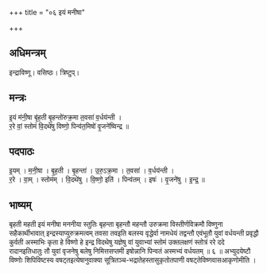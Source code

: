 +++
title = "०६ इयं मनीषा"

+++
## अधिमन्त्रम्
इन्द्राविष्णू। वसिष्ठः। त्रिष्टुप्।

## मन्त्रः
इ॒यं म॑नी॒षा बृ॑ह॒ती बृ॒हन्तो॑रुक्र॒मा त॒वसा॑ व॒र्धय॑न्ती ।  
र॒रे वां॒ स्तोमं॑ वि॒दथे॑षु विष्णो॒ पिन्व॑त॒मिषो॑ वृ॒जने॑ष्विन्द्र ॥

## पदपाठः
इ॒यम् । म॒नी॒षा । बृ॒ह॒ती । बृ॒हन्ता॑ । उ॒रु॒ऽक्र॒मा । त॒वसा॑ । व॒र्धय॑न्ती ।  
र॒रे । वा॒म् । स्तोम॑म् । वि॒दथे॑षु । वि॒ष्णो॒ इति॑ । पिन्व॑तम् । इषः॑ । वृ॒जने॑षु । इ॒न्द्र॒ ॥

## भाष्यम्
बृहती महती इयं मनीषा मननीया स्तुतिः बृहन्ता बृहन्तौ महन्तौ उरुक्रमा विस्तीर्णविक्रमौ विष्णुना सहैकार्थीभावात् इन्द्रस्याप्युरुक्रमत्वम् तवसा तवइति बलस्य वृद्धेर्वा नामधेयं तद्वन्तौ एवंभूतौ युवां वर्धयन्ती प्रवृद्धौ कुर्वती अस्माभिः कृता हे विष्णो हे इन्द्र विदथेषु यज्ञेषु वां युवाभ्यां स्तोमं उक्तलक्षणं स्तोत्रं ररे ददे रादानइतिधातुः तौ युवां वृजनेषु बलेषु निमित्तसप्तमी इषोन्नानि पिन्वतं अस्मभ्यं वर्धयतम् ॥ ६ ॥ अभ्युदयेष्टौ विष्णोः शिपिविष्टस्य वषट्तइत्येषानुवाक्या सूत्रितञ्च-भद्रातेहस्तासुकृतोतपाणी वषट्तेविष्णवासआकृणोमीति ।